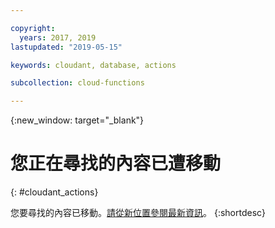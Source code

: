 ```yaml
---

copyright:
  years: 2017, 2019
lastupdated: "2019-05-15"

keywords: cloudant, database, actions

subcollection: cloud-functions

---
```


{:new_window: target="_blank"}
# 您正在尋找的內容已遭移動
{: #cloudant_actions}

您要尋找的內容已移動。[請從新位置參閱最新資訊](/docs/openwhisk?topic=cloud-functions-pkg_cloudant)。
{:shortdesc}
